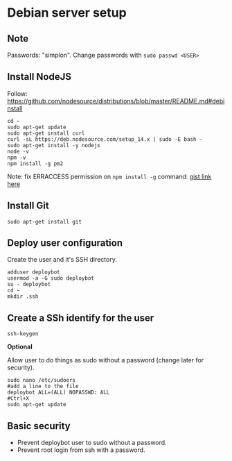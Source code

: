 # Debian server setup

## Note

Passwords: "simplon". Change passwords with `sudo passwd <USER>`

## Install NodeJS

Follow: https://github.com/nodesource/distributions/blob/master/README.md#debinstall

```
cd ~
sudo apt-get update
sudo apt-get install curl
curl -sL https://deb.nodesource.com/setup_14.x | sudo -E bash -
sudo apt-get install -y nodejs
node -v
npm -v
npm install -g pm2
```

Note: fix ERRACCESS permission on `npm install -g` command: [gist link here](https://gist.github.com/rafszul/6978ef2106992db0178bc4426b5e6f1c#:~:text=rafszul%2Ffix%2Dnpm%2Dpermissions.md&text=This%20indicates%20that%20you%20do,default%20directory%20to%20another%20directory)

## Install Git

```
sudo apt-get install git
```

## Deploy user configuration

Create the user and it's SSH directory.

```
adduser deploybot
usermod -a -G sudo deploybot
su - deploybot
cd ~
mkdir .ssh
```

## Create a SSh identify for the user

```
ssh-keygen
```

**Optional**

Allow user to do things as sudo without a password (change later for security).

```
sudo nano /etc/sudoers
#add a line to the file
deploybot ALL=(ALL) NOPASSWD: ALL
#Ctrl+X
sudo apt-get update
```

## Basic security

- Prevent deploybot user to sudo without a password.
- Prevent root login from ssh with a password.